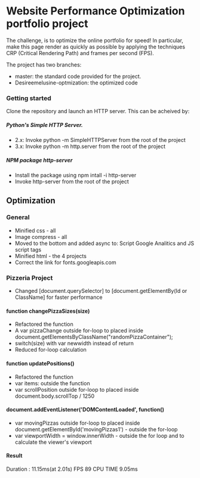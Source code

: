 # Website Performance Optimization portfolio project

The challenge, is to optimize the online portfolio for speed!
In particular, make this page render as quickly as possible by applying the techniques CRP (Critical Rendering Path) and frames per second (FPS).

The project has two branches:
* master: the standard code provided for the project.
* Desireemelusine-optmization: the optimized code

### Getting started

Clone the repository and launch an HTTP server. This can be acheived by:

##### Python's Simple HTTP Server.
* 2.x: Invoke python -m SimpleHTTPServer from the root of the project
* 3.x: Invoke python -m http.server from the root of the project

##### NPM package http-server
* Install the package using npm intall -i http-server
* Invoke http-server from the root of the project

## Optimization

### General
* Minified css - all
* Image compress - all
* Moved to the bottom and added async to:  Script Google Analitics  and JS script tags
* Minified html - the 4 projects
* Correct the link for fonts.googleapis.com

### Pizzeria Project
* Changed [document.querySelector] to [document.getElementBy(Id or ClassName] for faster performance

#### function changePizzaSizes(size)
* Refactored the function
* A var pizzaChange outside for-loop to placed inside  document.getElementsByClassName("randomPizzaContainer");
* switch(size) with var newwidth instead of return
* Reduced for-loop calculation

#### function updatePositions()
* Refactored the function
* var items: outside the function
* var scrollPosition outside for-loop to placed inside  document.body.scrollTop / 1250

#### document.addEventListener('DOMContentLoaded', function()
* var movingPizzas outside for-loop to placed inside  document.getElementById('movingPizzas1') - outside the for-loop
* var viewportWidth = window.innerWidth - outside the for loop and to calculate the viewer's viewport

#### Result
Duration : 11.15ms(at 2.01s)
FPS 89
CPU TIME 9.05ms
